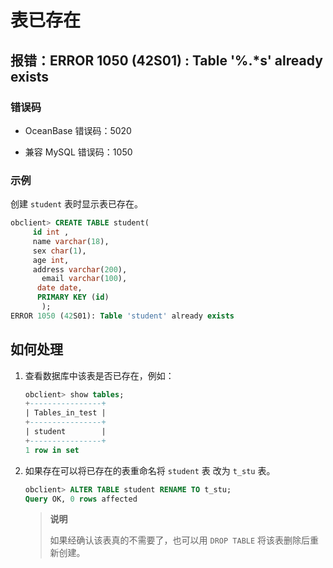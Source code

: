 # 表已存在

## 报错：ERROR 1050 (42S01) : Table '%.\*s' already exists

### 错误码

* OceanBase 错误码：5020

* 兼容 MySQL 错误码：1050

### 示例

创建 `student` 表时显示表已存在。

```sql
obclient> CREATE TABLE student(
     id int ,
     name varchar(18),
     sex char(1),
     age int,
     address varchar(200),
       email varchar(100),
      date date,
      PRIMARY KEY (id)
       );
ERROR 1050 (42S01): Table 'student' already exists
```

## 如何处理

1. 查看数据库中该表是否已存在，例如：

   ```sql
   obclient> show tables;
   +----------------+
   | Tables_in_test |
   +----------------+
   | student        |
   +----------------+
   1 row in set
   ```

2. 如果存在可以将已存在的表重命名将 `student` 表 改为 `t_stu` 表。

   ```sql
   obclient> ALTER TABLE student RENAME TO t_stu;
   Query OK, 0 rows affected
   ```

   > **说明**
   >
   > 如果经确认该表真的不需要了，也可以用 `DROP TABLE` 将该表删除后重新创建。

